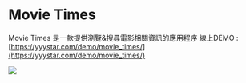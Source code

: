 # Movie Times

Movie Times 是一款提供瀏覽&搜尋電影相關資訊的應用程序
線上DEMO : [https://yyystar.com/demo/movie_times/](https://yyystar.com/demo/movie_times/)

![](https://yyystar.com/for_github/img/p03_m.jpg)